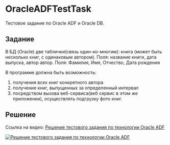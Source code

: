 OracleADFTestTask
=================

Тестовое задание по Oracle ADF и Oracle DB.

## Задание


В БД (Oracle) две таблички(связь один-ко-многим):
книга (может быть несколько книг, с одинаковым автором). Поля: название книги, дата выпуска, автор
автор. Поля: Фамилия, Имя, Отчество, Дата рождения

В программе должна быть возможность:

1. получения всех книг конкретного автора
2. получение книг, выпущенных за определенный интервал
3. посредством вызова веб-сервиса(веб сервис в этом же приложении), осуществлять подгрузку фото книг.

## Решение

Ссылка на видео: [Решение тестового задания по технологии Oracle ADF](http://youtu.be/hzqDaC_AOOI)

[![Решение тестового задания по технологии Oracle ADF](http://img.youtube.com/vi/hzqDaC_AOOI/0.jpg)](http://youtu.be/hzqDaC_AOOI)
